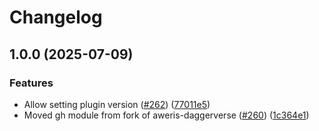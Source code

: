 # Changelog

## 1.0.0 (2025-07-09)


### Features

* Allow setting plugin version ([#262](https://github.com/prefapp/daggerverse/issues/262)) ([77011e5](https://github.com/prefapp/daggerverse/commit/77011e5b2881d34c07a165e2cfe4dc8ab540bcbb))
* Moved gh module from fork of aweris-daggerverse ([#260](https://github.com/prefapp/daggerverse/issues/260)) ([1c364e1](https://github.com/prefapp/daggerverse/commit/1c364e1a8d8aef0f70df12305a5817374a6f89e3))
